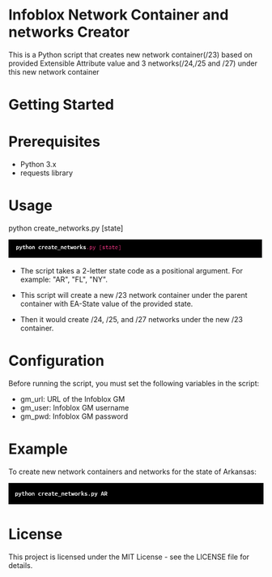 # Infoblox Network Container and networks Creator

This is a Python script that creates new network container(/23) based on provided Extensible Attribute value and 3 networks(/24,/25 and /27) under this new network container


# Getting Started
# Prerequisites
- Python 3.x
- requests library

# Usage

python create_networks.py [state]

![](usage.example.png)


- The script takes a 2-letter state code as a positional argument. For example: "AR", "FL", "NY".

- This script will create a new /23 network container under the parent container with EA-State value of the provided state. 

- Then it would  create /24, /25, and /27 networks under the new /23 container.

# Configuration
Before running the script, you must set the following variables in the script:

- gm_url: URL of the Infoblox GM
- gm_user: Infoblox GM username
- gm_pwd: Infoblox GM password
  
# Example
To create new network containers and networks for the state of Arkansas:

![](usage_state=AR.png)


# License
This project is licensed under the MIT License - see the LICENSE file for details.